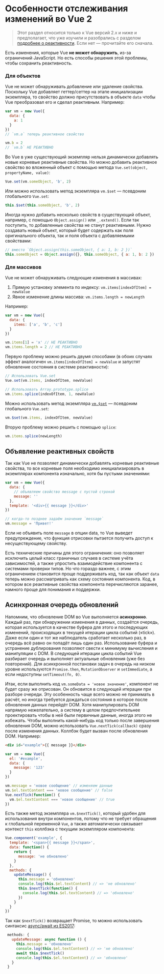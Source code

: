# Особенности отслеживания изменений во Vue 2

> Этот раздел относится только к Vue версий 2.x и ниже и предполагает, что уже изучили и разобрались с разделом [подробнее о реактивности](reactivity.md). Если нет — прочитайте его сначала.

Есть изменения, которые Vue **не может обнаружить**, из-за ограничений JavaScript. Но есть способы решения этой проблемы, чтобы сохранить реактивность.

### Для объектов

Vue не может обнаруживать добавление или удаление свойства. Поскольку Vue добавляет геттер/сеттер на этапе инициализации экземпляра, то свойство должно присутствовать в объекте `data` чтобы Vue преобразовал его и сделал реактивным. Например:

```js
var vm = new Vue({
  data: {
    a: 1
  }
})
// `vm.a` теперь реактивное свойство

vm.b = 2
// `vm.b` НЕ РЕАКТИВНО
```

Во Vue в уже существующий экземпляр нельзя динамически добавлять новые корневые реактивные свойства. Но можно добавить реактивное свойство во вложенный объект с помощью метода `Vue.set(object, propertyName, value)`:

```js
Vue.set(vm.someObject, 'b', 2)
```

Или можно использовать метод экземпляра `vm.$set` — псевдоним глобального `Vue.set`:

```js
this.$set(this.someObject, 'b', 2)
```

Иногда нужно добавить несколько свойств в существующий объект, например, с помощью `Object.assign()` или `_.extend()`. Если так поступить, то добавленные свойства не станут реактивными. Нужно создавать новый объект, который будет содержать как поля оригинального объекта, так и поля объекта с добавляемыми свойствами:

```js
// вместо `Object.assign(this.someObject, { a: 1, b: 2 })`
this.someObject = Object.assign({}, this.someObject, { a: 1, b: 2 })
```

### Для массивов

Vue не может обнаруживать следующие изменения в массивах:

1. Прямую установку элемента по индексу: `vm.items[indexOfItem] = newValue`
2. Явное изменение длины массива: `vm.items.length = newLength`

Например:

```js
var vm = new Vue({
  data: {
    items: ['a', 'b', 'c']
  }
})

vm.items[1] = 'x' // НЕ РЕАКТИВНО
vm.items.length = 2 // НЕ РЕАКТИВНО
```

Первую проблему можно решить двумя способами (в обоих случаях эффект аналогичен `vm.items[indexOfItem] = newValue` и запустят обновление состояния в системе реактивности):

```js
// Использовать Vue.set
Vue.set(vm.items, indexOfItem, newValue)
```

```js
// Использовать Array.prototype.splice
vm.items.splice(indexOfItem, 1, newValue)
```

Можно использовать метод экземпляра [`vm.$set`](https://ru.vuejs.org/v2/api/#vm-set) — псевдоним глобального `Vue.set`:

```js
vm.$set(vm.items, indexOfItem, newValue)
```

Вторую проблему можно решить с помощью `splice`:

```js
vm.items.splice(newLength)
```

## Объявление реактивных свойств

Так как Vue не позволяет динамически добавлять корневые реактивные свойства, то все корневые поля необходимо инициализировать в экземплярах компонента изначально, хотя бы пустыми значениями:

```js
var vm = new Vue({
  data: {
    // объявляем свойство message с пустой строкой
    message: ''
  },
  template: '<div>{{ message }}</div>'
})

// когда-то позднее задаём значение `message`
vm.message = 'Привет!'
```

Если не объявить поле `message` в опции data, то Vue выведет предупреждение, что функция отрисовки пытается получить доступ к несуществующему свойству.

Есть технические причины для этого ограничения: оно позволяет исключить целый класс граничных случаев в системе учёта зависимостей, а также упростить взаимодействие компонента с системами проверки типов. Но что гораздо важнее, с этим ограничением становится проще поддерживать код, так как объект `data` теперь можно рассматривать как схему состояния компонента. Код, в котором все реактивные свойства компонента перечисляются заранее, намного проще для понимания и поддержки.

## Асинхронная очередь обновлений

Напомним, что обновление DOM во Vue выполняется **асинхронно**. Каждый раз, при обнаружении изменения в данных, создаётся очередь, которая используется в качестве буфера для этого и последующих изменений, происходящих в текущей итерации цикла событий («tick»). Даже если один и тот же наблюдатель сработает несколько раз, в очередь всё равно он попадёт лишь один раз. Использование буфера и устранение дублирования позволяют свести к минимуму вычисления и манипуляции с DOM. В следующей итерации цикла событий Vue разбирает очередь и выполняет актуальные обновления (уже без повторений). Для асинхронной постановки задач в очередь на низком уровне используются `Promise.then`, `MutationObserver` и `setImmediate`, а если недоступны `setTimeout(fn, 0)`.

Итак, если выполнить код `vm.someData = 'новое значение'`, компонент не будет сразу же отрисован. Он обновится в следующей итерации при разборе очереди. Эту особенность чаще всего можно не принимать в расчёт, но иногда требуется дождаться состояния в которое после обновления данных перейдёт DOM. Хотя манипулировать DOM напрямую нежелательно, а систему в целом предпочтительнее проектировать чтобы в ней были первичные данные, иногда этого не избежать. Чтобы выполнить какой-нибудь код только после завершения обновления DOM, можно использовать `Vue.nextTick(callback)` сразу после изменения данных. Коллбэк будет вызван после обновления DOM. Например:

```html
<div id="example">{{ message }}</div>
```

```js
var vm = new Vue({
  el: '#example',
  data: {
    message: '123'
  }
})

vm.message = 'новое сообщение' // изменяем данные
vm.$el.textContent === 'новое сообщение' // false
Vue.nextTick(function() {
  vm.$el.textContent === 'новое сообщение' // true
})
```

Есть также метод экземпляра `vm.$nextTick()`, который удобен для использования внутри компонентов, потому что не требует обращения к глобальной переменной `Vue`, а также автоматически связывает контекст `this` коллбэка с текущим экземпляром компонента:

```js
Vue.component('example', {
  template: '<span>{{ message }}</span>',
  data: function() {
    return {
      message: 'не обновлено'
    }
  },
  methods: {
    updateMessage() {
      this.message = 'обновлено'
      console.log(this.$el.textContent) // => 'не обновлено'
      this.$nextTick(function() {
        console.log(this.$el.textContent) // => 'обновлено'
      })
    }
  }
})
```

Так как `$nextTick()` возвращает Promise, то можно использовать синтаксис [async/await из ES2017](https://developer.mozilla.org/ru/docs/Web/JavaScript/Reference/Statements/async_function):

 ```js
  methods: {
    updateMessage: async function () {
      this.message = 'обновлено'
      console.log(this.$el.textContent) // => 'не обновлено'
      await this.$nextTick()
      console.log(this.$el.textContent) // => 'обновлено'
    }
  }
```

